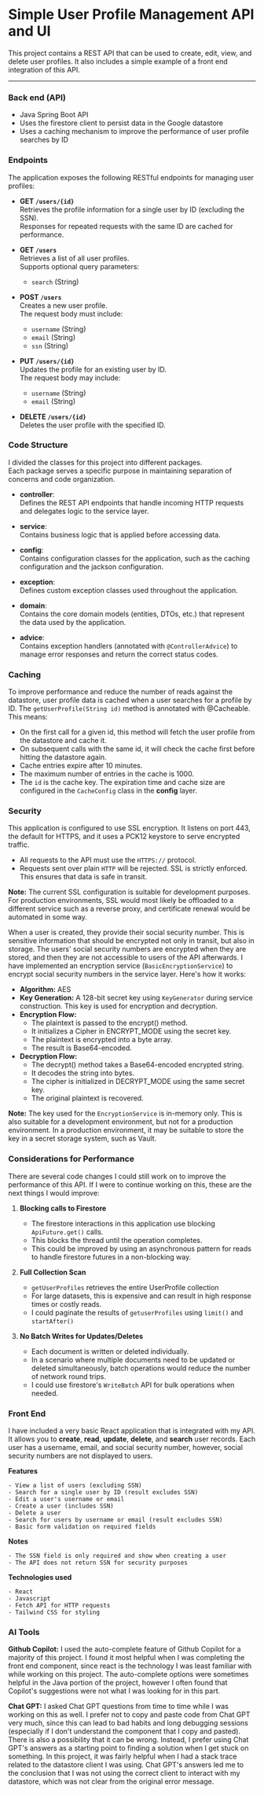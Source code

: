 # Simple User Profile Management API and UI

This project contains a REST API that can be used to create, edit, view, and delete user profiles. 
It also includes a simple example of a front end integration of this API.

---

### Back end (API)

  - Java Spring Boot API 
  - Uses the firestore client to persist data in the Google datastore
  - Uses a caching mechanism to improve the performance of user profile searches by ID

### Endpoints

  The application exposes the following RESTful endpoints for managing user profiles:
  
  - **GET `/users/{id}`**  
    Retrieves the profile information for a single user by ID (excluding the SSN).  
    Responses for repeated requests with the same ID are cached for performance.
  
  - **GET `/users`**  
    Retrieves a list of all user profiles.  
    Supports optional query parameters:
    - `search` (String)
  
  - **POST `/users`**  
    Creates a new user profile.  
    The request body must include:
    - `username` (String)
    - `email` (String)
    - `ssn` (String)
  
  - **PUT `/users/{id}`**  
    Updates the profile for an existing user by ID.  
    The request body may include:
    - `username` (String)
    - `email` (String)
  
  - **DELETE `/users/{id}`**  
    Deletes the user profile with the specified ID.


### Code Structure

  I divided the classes for this project into different packages.  
  Each package serves a specific purpose in maintaining separation of concerns and code organization.
  
  - **controller**:  
    Defines the REST API endpoints that handle incoming HTTP requests and delegates logic to the service layer.
  
  - **service**:  
    Contains business logic that is applied before accessing data.
  
  - **config**:  
    Contains configuration classes for the application, such as the caching configuration and the jackson configuration.
  
  - **exception**:  
    Defines custom exception classes used throughout the application.
  
  - **domain**:  
    Contains the core domain models (entities, DTOs, etc.) that represent the data used by the application.
  
  - **advice**:  
    Contains exception handlers (annotated with `@ControllerAdvice`) to manage error responses and return the correct status codes.

### Caching

  To improve performance and reduce the number of reads against the datastore, user profile data is cached when a user searches for a profile by ID.
  The `getUserProfile(String id)` method is annotated with @Cacheable. This means:
  - On the first call for a given id, this method will fetch the user profile from the datastore and cache it.
  - On subsequent calls with the same id, it will check the cache first before hitting the datastore again.
  - Cache entries expire after 10 minutes.
  - The maximum number of entries in the cache is 1000.
  - The `id` is the cache key.
  The expiration time and cache size are configured in the `CacheConfig` class in the **config** layer.

### Security

  This application is configured to use SSL encryption. It listens on port 443, the default for HTTPS, and it uses a PCK12 keystore to serve encrypted traffic.
  - All requests to the API must use the `HTTPS://` protocol.
  - Requests sent over plain `HTTP` will be rejected. SSL is strictly enforced.
  This ensures that data is safe in transit.

  **Note:** The current SSL configuration is suitable for development purposes. For production environments, SSL would most likely be offloaded to a different service
  such as a reverse proxy, and certificate renewal would be automated in some way.
  
  When a user is created, they provide their social security number. This is sensitive information that should be encrypted not only in transit, but also in storage.
  The users' social security numbers are encrypted when they are stored, and then they are not accessible to users of the API afterwards.
  I have implemented an encryption service (`BasicEncryptionService`) to encrypt social security numbers in the service layer. Here's how it works:
  - **Algorithm:** AES
  - **Key Generation:** A 128-bit secret key using `KeyGenerator` during service construction. This key is used for encryption and decryption.
  - **Encryption Flow:**
      - The plaintext is passed to the encrypt() method.
      - It initializes a Cipher in ENCRYPT_MODE using the secret key.
      - The plaintext is encrypted into a byte array.
      - The result is Base64-encoded.
  - **Decryption Flow:**
      - The decrypt() method takes a Base64-encoded encrypted string.
      - It decodes the string into bytes.
      - The cipher is initialized in DECRYPT_MODE using the same secret key.
      - The original plaintext is recovered.
  
  **Note:** The key used for the `EncryptionService` is in-memory only. This is also suitable for a development environment, but not for a production environment.
  In a production environment, it may be suitable to store the key in a secret storage system, such as Vault.

### Considerations for Performance

  There are several code changes I could still work on to improve the performance of this API.
  If I were to continue working on this, these are the next things I would improve:
  
  1. **Blocking calls to Firestore**
     - The firestore interactions in this application use blocking `ApiFuture.get()` calls.
     - This blocks the thread until the operation completes.
     - This could be improved by using an asynchronous pattern for reads to handle firestore futures in a non-blocking way.
  
  2. **Full Collection Scan**
     - `getUserProfiles` retrieves the entire UserProfile collection
     - For large datasets, this is expensive and can result in high response times or costly reads.
     - I could paginate the results of `getuserProfiles` using `limit()` and `startAfter()`
  
  3. **No Batch Writes for Updates/Deletes**
     - Each document is written or deleted individually.
     - In a scenario where multiple documents need to be updated or deleted simultaneously, batch operations would reduce the number of network round trips.
     - I could use firestore's `WriteBatch` API for bulk operations when needed.

### Front End

  I have included a very basic React application that is integrated with my API. It allows you to **create**, **read**, **update**, **delete**, and **search**
  user records. Each user has a username, email, and social security number, however, social security numbers are not displayed to users.
  
  **Features**
    
    - View a list of users (excluding SSN)
    - Search for a single user by ID (result excludes SSN)
    - Edit a user's username or email
    - Create a user (includes SSN)
    - Delete a user
    - Search for users by username or email (result excludes SSN)
    - Basic form validation on required fields
  
  **Notes**
    
    - The SSN field is only required and show when creating a user
    - The API does not return SSN for security purposes
  
  **Technologies used**
    
    - React
    - Javascript
    - Fetch API for HTTP requests
    - Tailwind CSS for styling

### AI Tools

  **Github Copilot:**
     I used the auto-complete feature of Github Copilot for a majority of this project. I found it most helpful when I was completing the front end component, since
    react is the technology I was least familiar with while working on this project. The auto-complete options were sometimes helpful in the Java portion of the
    project, however I often found that Copilot's suggestions were not what I was looking for in this part.

  **Chat GPT:**
     I asked Chat GPT questions from time to time while I was working on this as well. I prefer not to copy and paste code from Chat GPT very much, since this can
    lead to bad habits and long debugging sessions (especially if I don't understand the component that I copy and pasted). There is also a possibility that it can
    be wrong. Instead, I prefer using Chat GPT's answers as a starting point to finding a solution when I get stuck on something. In this project, it was fairly helpful
    when I had a stack trace related to the datastore client I was using. Chat GPT's answers led me to the conclusion that I was not using the correct client to interact
    with my datastore, which was not clear from the original error message.
